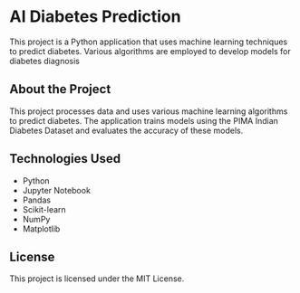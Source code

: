 # AI Diabetes Prediction
This project is a Python application that uses machine learning techniques to predict diabetes. Various algorithms are employed to develop models for diabetes diagnosis


## About the Project

This project processes data and uses various machine learning algorithms to predict diabetes. The application trains models using the PIMA Indian Diabetes Dataset and evaluates the accuracy of these models.


## Technologies Used

- Python
- Jupyter Notebook
- Pandas
- Scikit-learn
- NumPy
- Matplotlib

## License
This project is licensed under the MIT License.
